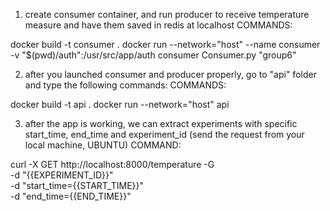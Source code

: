 1) create consumer container, and run producer to receive temperature measure and have them saved in redis at localhost
COMMANDS: 

docker build -t consumer . 
docker run --network="host" --name consumer -v "$(pwd)/auth":/usr/src/app/auth consumer Consumer.py "group6"

2) after you launched consumer and producer properly, go to "api" folder and type the following commands:
COMMANDS:

docker build -t api .
docker run --network="host" api


3) after the app is working, we can extract experiments with specific start_time, end_time and experiment_id (send the request from your local machine, UBUNTU)
COMMAND:

curl -X GET http://localhost:8000/temperature -G \
    -d "{{EXPERIMENT_ID}}" \
    -d "start_time={{START_TIME}}" \
    -d "end_time={{END_TIME}}"





